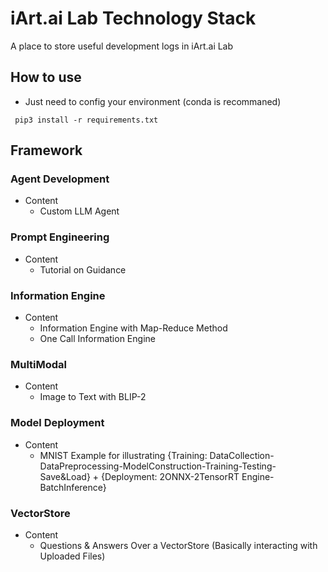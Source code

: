 # iArt.ai Lab Technology Stack
A place to store useful development logs in iArt.ai Lab

## How to use
- Just need to config your environment (conda is recommaned) 
<pre><code> pip3 install -r requirements.txt </code></pre>

## Framework
### Agent Development
- Content
  - Custom LLM Agent 
### Prompt Engineering
- Content
  - Tutorial on Guidance
### Information Engine
- Content
  - Information Engine with Map-Reduce Method
  - One Call Information Engine
### MultiModal
- Content
  - Image to Text with BLIP-2
### Model Deployment
- Content
  - MNIST Example for illustrating {Training: DataCollection-DataPreprocessing-ModelConstruction-Training-Testing-Save&Load} + {Deployment: 2ONNX-2TensorRT Engine-BatchInference} 

### VectorStore
- Content
  - Questions & Answers Over a VectorStore (Basically interacting with Uploaded Files)
